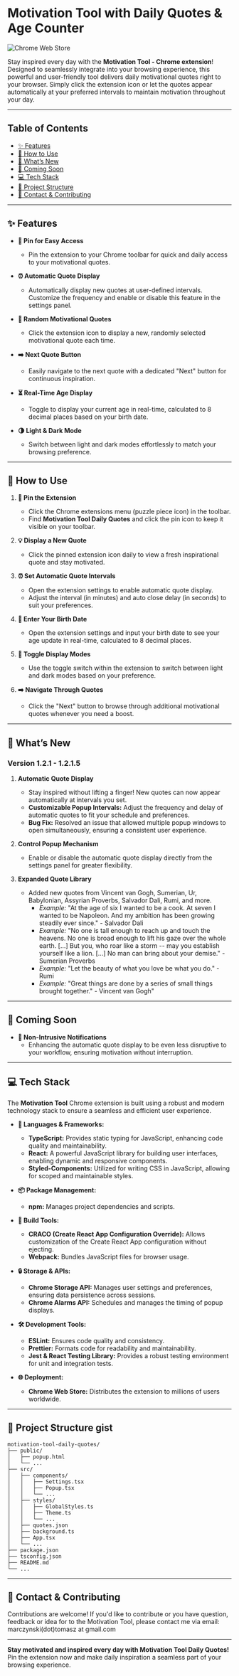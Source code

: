 # Motivation Tool with Daily Quotes & Age Counter

![Chrome Web Store](https://chromewebstore.google.com/detail/motivation-tool-with-quot/omcalcehddblccgmlmjdjapmahcibojj)

Stay inspired every day with the **Motivation Tool - Chrome extension**! Designed to seamlessly integrate into your browsing experience, this powerful and user-friendly tool delivers daily motivational quotes right to your browser. Simply click the extension icon or let the quotes appear automatically at your preferred intervals to maintain motivation throughout your day.

---

## Table of Contents

- [✨ Features](#-features)
- [🔧 How to Use](#-how-to-use)
- [🚀 What’s New](#-whats-new)
- [🔮 Coming Soon](#-coming-soon)
- [💻 Tech Stack](#-tech-stack)
- [📂 Project Structure](#-project-structure)
- [🙌 Contact & Contributing](#-contact-&-contributing)


---

## ✨ Features

- **📌 Pin for Easy Access**
  - Pin the extension to your Chrome toolbar for quick and daily access to your motivational quotes.

- **⏰ Automatic Quote Display**
  - Automatically display new quotes at user-defined intervals. Customize the frequency and enable or disable this feature in the settings panel.

- **📜 Random Motivational Quotes**
  - Click the extension icon to display a new, randomly selected motivational quote each time.

- **➡️ Next Quote Button**
  - Easily navigate to the next quote with a dedicated "Next" button for continuous inspiration.

- **⏳ Real-Time Age Display**
  - Toggle to display your current age in real-time, calculated to 8 decimal places based on your birth date.

- **🌗 Light & Dark Mode**
  - Switch between light and dark modes effortlessly to match your browsing preference.

---

## 🔧 How to Use

1. **📌 Pin the Extension**
   - Click the Chrome extensions menu (puzzle piece icon) in the toolbar.
   - Find **Motivation Tool Daily Quotes** and click the pin icon to keep it visible on your toolbar.

2. **💡 Display a New Quote**
   - Click the pinned extension icon daily to view a fresh inspirational quote and stay motivated.

3. **⏰ Set Automatic Quote Intervals**
   - Open the extension settings to enable automatic quote display.
   - Adjust the interval (in minutes) and auto close delay (in seconds) to suit your preferences.

4. **📅 Enter Your Birth Date**
   - Open the extension settings and input your birth date to see your age update in real-time, calculated to 8 decimal places.

5. **🌙 Toggle Display Modes**
   - Use the toggle switch within the extension to switch between light and dark modes based on your preference.

6. **➡️ Navigate Through Quotes**
   - Click the "Next" button to browse through additional motivational quotes whenever you need a boost.

---

## 🚀 What’s New

### **Version 1.2.1 - 1.2.1.5**

1. **Automatic Quote Display**
   - Stay inspired without lifting a finger! New quotes can now appear automatically at intervals you set.
   - **Customizable Popup Intervals:** Adjust the frequency and delay of automatic quotes to fit your schedule and preferences.
   - **Bug Fix:** Resolved an issue that allowed multiple popup windows to open simultaneously, ensuring a consistent user experience.

2. **Control Popup Mechanism**
   - Enable or disable the automatic quote display directly from the settings panel for greater flexibility.

3. **Expanded Quote Library**
   - Added new quotes from Vincent van Gogh, Sumerian, Ur, Babylonian, Assyrian Proverbs, Salvador Dali, Rumi, and more.
     - *Example:* "At the age of six I wanted to be a cook. At seven I wanted to be Napoleon. And my ambition has been growing steadily ever since." - Salvador Dali
     - *Example:* "No one is tall enough to reach up and touch the heavens. No one is broad enough to lift his gaze over the whole earth. [...] But you, who roar like a storm -- may you establish yourself like a lion. [...] No man can bring about your demise." - Sumerian Proverbs
     - *Example:* "Let the beauty of what you love be what you do." - Rumi
     - *Example:* "Great things are done by a series of small things brought together." - Vincent van Gogh"

---

## 🔮 Coming Soon

- **🔔 Non-Intrusive Notifications**
  - Enhancing the automatic quote display to be even less disruptive to your workflow, ensuring motivation without interruption.

---

## 💻 Tech Stack

The **Motivation Tool** Chrome extension is built using a robust and modern technology stack to ensure a seamless and efficient user experience.

- **🔧 Languages & Frameworks:**
  - **TypeScript:** Provides static typing for JavaScript, enhancing code quality and maintainability.
  - **React:** A powerful JavaScript library for building user interfaces, enabling dynamic and responsive components.
  - **Styled-Components:** Utilized for writing CSS in JavaScript, allowing for scoped and maintainable styles.

- **📦 Package Management:**
  - **npm:** Manages project dependencies and scripts.

- **🔧 Build Tools:**
  - **CRACO (Create React App Configuration Override):** Allows customization of the Create React App configuration without ejecting.
  - **Webpack:** Bundles JavaScript files for browser usage.

- **🔒 Storage & APIs:**
  - **Chrome Storage API:** Manages user settings and preferences, ensuring data persistence across sessions.
  - **Chrome Alarms API:** Schedules and manages the timing of popup displays.

- **🛠 Development Tools:**
  - **ESLint:** Ensures code quality and consistency.
  - **Prettier:** Formats code for readability and maintainability.
  - **Jest & React Testing Library:** Provides a robust testing environment for unit and integration tests.

- **🌐 Deployment:**
  - **Chrome Web Store:** Distributes the extension to millions of users worldwide.

---

## 📂 Project Structure gist

```
motivation-tool-daily-quotes/
├── public/
│   ├── popup.html
│   └── ...
├── src/
│   ├── components/
│   │   ├── Settings.tsx
│   │   ├── Popup.tsx
│   │   └── ...
│   ├── styles/
│   │   ├── GlobalStyles.ts
│   │   ├── Theme.ts
│   │   └── ...
│   ├── quotes.json
│   ├── background.ts
│   ├── App.tsx
│   └── ...
├── package.json
├── tsconfig.json
├── README.md
└── ...
```

---

## 🙌 Contact & Contributing

Contributions are welcome! If you'd like to contribute or you have question, feedback or idea for to the Motivation Tool, please contact me via email: marczynski(dot)tomasz at gmail.com

---


**Stay motivated and inspired every day with Motivation Tool Daily Quotes!** Pin the extension now and make daily inspiration a seamless part of your browsing experience.
